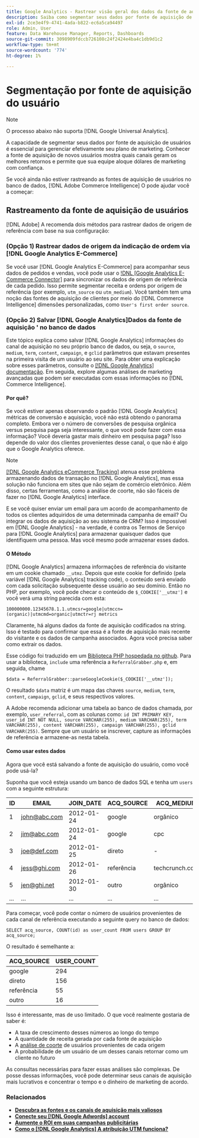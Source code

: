 ```yaml
---
title: Google Analytics - Rastrear visão geral dos dados da fonte de aquisição de usuários
description: Saiba como segmentar seus dados por fonte de aquisição de usuário.
exl-id: 2ce3e4f9-4741-4ada-b822-ec6a5ca94497
role: Admin, User
feature: Data Warehouse Manager, Reports, Dashboards
source-git-commit: 3098909fdccb726108c24f2424e4ba4c1db9d1c2
workflow-type: tm+mt
source-wordcount: '774'
ht-degree: 1%

---
```


# Segmentação por fonte de aquisição do usuário

>[!NOTE]
>
>O processo abaixo não suporta [!DNL Google Universal Analytics].

A capacidade de segmentar seus dados por fonte de aquisição de usuários é essencial para gerenciar efetivamente seu plano de marketing. Conhecer a fonte de aquisição de novos usuários mostra quais canais geram os melhores retornos e permite que sua equipe aloque dólares de marketing com confiança.

Se você ainda não estiver rastreando as fontes de aquisição de usuários no banco de dados, [!DNL Adobe Commerce Intelligence] O pode ajudar você a começar:

## Rastreamento da fonte de aquisição de usuários

[!DNL Adobe] A recomenda dois métodos para rastrear dados de origem de referência com base na sua configuração:

### (Opção 1) Rastrear dados de origem da indicação de ordem via [!DNL Google Analytics E-Commerce]

Se você usar [!DNL Google Analytics E-Commerce] para acompanhar seus dados de pedidos e vendas, você pode usar o [!DNL [Google Analytics E-Commerce Connector]](../importing-data/integrations/google-ecommerce.md) para sincronizar os dados de origem de referência de cada pedido. Isso permite segmentar receita e ordens por origem de referência (por exemplo, `utm_source` ou `utm_medium`). Você também tem uma noção das fontes de aquisição de clientes por meio do [!DNL Commerce Intelligence] dimensões personalizadas, como `User's first order source`.

### (Opção 2) Salvar [!DNL Google Analytics]Dados da fonte de aquisição &#39; no banco de dados

Este tópico explica como salvar [!DNL Google Analytics] informações do canal de aquisição no seu próprio banco de dados, ou seja, o `source`, `medium`, `term`, `content`, `campaign`, e `gclid` parâmetros que estavam presentes na primeira visita de um usuário ao seu site. Para obter uma explicação sobre esses parâmetros, consulte o [[!DNL Google Analytics] documentação](https://support.google.com/analytics/answer/1191184?hl=en#zippy=%2Cin-this-article). Em seguida, explore algumas análises de marketing avançadas que podem ser executadas com essas informações no [!DNL Commerce Intelligence].

#### Por quê?

Se você estiver apenas observando o padrão [!DNL Google Analytics] métricas de conversão e aquisição, você não está obtendo o panorama completo. Embora ver o número de conversões de pesquisa orgânica versus pesquisa paga seja interessante, o que você pode fazer com essa informação? Você deveria gastar mais dinheiro em pesquisa paga? Isso depende do valor dos clientes provenientes desse canal, o que não é algo que o Google Analytics oferece.

>[!NOTE]
>
>[[!DNL Google Analytics eCommerce Tracking]](https://developers.google.com/analytics/devguides/collection/gajs/gaTrackingEcommerce) atenua esse problema armazenando dados de transação no [!DNL Google Analytics], mas essa solução não funciona em sites que não sejam de comércio eletrônico. Além disso, certas ferramentas, como a análise de coorte, não são fáceis de fazer no [!DNL Google Analytics] interface.

E se você quiser enviar um email para um acordo de acompanhamento de todos os clientes adquiridos de uma determinada campanha de email? Ou integrar os dados de aquisição ao seu sistema de CRM? Isso é impossível em [!DNL Google Analytics] - na verdade, é contra os Termos de Serviço para [!DNL Google Analytics] para armazenar quaisquer dados que identifiquem uma pessoa. Mas você mesmo pode armazenar esses dados.

#### O Método

[!DNL Google Analytics] armazena informações de referência do visitante em um cookie chamado `__utmz`. Depois que este cookie for definido (pela variável [!DNL Google Analytics] tracking code), o conteúdo será enviado com cada solicitação subsequente desse usuário ao seu domínio. Então no PHP, por exemplo, você pode checar o conteúdo de `$_COOKIE['__utmz']` e você verá uma string parecida com esta:

`100000000.12345678.1.1.utmcsr=google|utmccn=(organic)|utmcmd=organic|utmctr=rj metrics`

Claramente, há alguns dados da fonte de aquisição codificados na string. Isso é testado para confirmar que essa é a fonte de aquisição mais recente do visitante e os dados de campanha associados. Agora você precisa saber como extrair os dados.

Esse código foi traduzido em um [Biblioteca PHP hospedada no github](https://github.com/RJMetrics/referral-grabber-php). Para usar a biblioteca, `include` uma referência a `ReferralGrabber.php` e, em seguida, chame

`$data = ReferralGrabber::parseGoogleCookie($_COOKIE['__utmz']);`

O resultado `$data` matriz é um mapa das chaves `source`, `medium`, `term`, `content`, `campaign`, `gclid`, e seus respectivos valores.

A Adobe recomenda adicionar uma tabela ao banco de dados chamada, por exemplo, `user_referral`, com as colunas como: `id INT PRIMARY KEY, user_id INT NOT NULL, source VARCHAR(255), medium VARCHAR(255), term VARCHAR(255), content VARCHAR(255), campaign VARCHAR(255), gclid VARCHAR(255)`. Sempre que um usuário se inscrever, capture as informações de referência e armazene-as nesta tabela.

#### Como usar estes dados

Agora que você está salvando a fonte de aquisição do usuário, como você pode usá-la?

Suponha que você esteja usando um banco de dados SQL e tenha um `users` com a seguinte estrutura:

| ID | EMAIL | JOIN_DATE | ACQ_SOURCE | ACQ_MEDIUM |
|--- |--- |--- |--- |--- |
| 1 | john@abc.com | 2012-01-24 | google | orgânico |
| 2 | jim@abc.com | 2012-01-24 | google | cpc |
| 3 | joe@def.com | 2012-01-25 | direto | - |
| 4 | jess@ghi.com | 2012-01-26 | referência | techcrunch.com |
| 5 | jen@ghi.net | 2012-01-30 | outro | orgânico |
| ... | ... | ... | ... | ... |

Para começar, você pode contar o número de usuários provenientes de cada canal de referência executando a seguinte query no banco de dados:

`SELECT acq_source, COUNT(id) as user_count FROM users GROUP BY acq_source;`

O resultado é semelhante a:

| ACQ_SOURCE | USER_COUNT |
|--- |--- |
| google | 294 |
| direto | 156 |
| referência | 55 |
| outro | 16 |

Isso é interessante, mas de uso limitado. O que você realmente gostaria de saber é:

* A taxa de crescimento desses números ao longo do tempo
* A quantidade de receita gerada por cada fonte de aquisição
* A [análise de coorte](https://en.wikipedia.org/wiki/Cohort_analysis) de usuários provenientes de cada origem
* A probabilidade de um usuário de um desses canais retornar como um cliente no futuro

As consultas necessárias para fazer essas análises são complexas. De posse dessas informações, você pode determinar seus canais de aquisição mais lucrativos e concentrar o tempo e o dinheiro de marketing de acordo.

### Relacionados

* **[Descubra as fontes e os canais de aquisição mais valiosos](../analysis/most-value-source-channel.md)**
* **[Conecte seu [!DNL Google Adwords] account](../importing-data/integrations/google-adwords.md)**
* **[Aumente o ROI em suas campanhas publicitárias](../analysis/roi-ad-camp.md)**
* **[Como o [!DNL Google Analytics] A atribuição UTM funciona?](../analysis/utm-attributes.md)**
